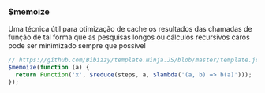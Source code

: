 ### $memoize

Uma técnica útil para otimização de cache os resultados das chamadas de função de tal forma que as pesquisas longos ou cálculos recursivos caros pode ser minimizado sempre que possível

```javascript
// https://github.com/Bibizzy/template.Ninja.JS/blob/master/template.js#L66
$memoize(function (a) {
  return Function('x', $reduce(steps, a, $lambda('(a, b) => b(a)')));
});
```
